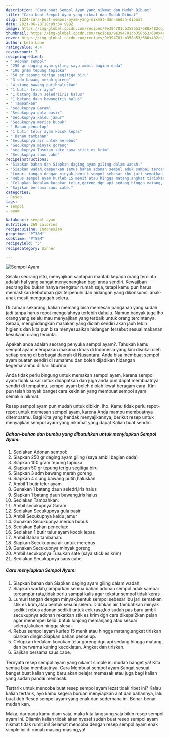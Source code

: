 ```yaml
---
description: "Cara buat Sempol Ayam yang nikmat dan Mudah Dibuat"
title: "Cara buat Sempol Ayam yang nikmat dan Mudah Dibuat"
slug: 1224-cara-buat-sempol-ayam-yang-nikmat-dan-mudah-dibuat
date: 2021-06-28T18:09:34.998Z
image: https://img-global.cpcdn.com/recipes/9e394701cb358b53/680x482cq70/sempol-ayam-foto-resep-utama.jpg
thumbnail: https://img-global.cpcdn.com/recipes/9e394701cb358b53/680x482cq70/sempol-ayam-foto-resep-utama.jpg
cover: https://img-global.cpcdn.com/recipes/9e394701cb358b53/680x482cq70/sempol-ayam-foto-resep-utama.jpg
author: Lela Lane
ratingvalue: 4.4
reviewcount: 7
recipeingredient:
- " Adonan sempol"
- "250 gr daging ayam giling saya ambil bagian dada"
- "100 gram tepung tapioka"
- "50 gr tepung terigu segitiga biru"
- "3 sdm bawang merah goreng"
- "4 siung bawang putihhaluskan"
- "1 butir telur ayam"
- "1 batang daun seledriiris halus"
- "1 batang daun bawangiris halus"
- " Tambahkan"
- "secukupnya Garam"
- "Secukupnya gula pasir"
- "Secukupnya kaldu jamur"
- "Secukupnya merica bubuk"
- " Bahan pencelup"
- "1 butir telur ayam kocok lepas"
- " Bahan tambahan"
- "Secukupnya air untuk merebus"
- "Secukupnya minyak goreng"
- "secukupnya Tusukan sate saya stick es krim"
- "Secukupnya saus cabe"
recipeinstructions:
- "Siapkan bahan dan Siapkan daging ayam giling dalam wadah."
- "Siapkan wadah,campurkan semua bahan adonan sempol aduk sampai tercampur rata,tidak perlu sampai kalis agar tekstur sempol tidak keras"
- "Lumuri tangan dengan minyak,bentuk sempol sebesar ibu jari sematkan stik es krim,atau bentuk sesuai selera. Didihkan air, tambahkan minyak sedikit rebus adonan sedikit untuk cek rasa,klo sudah pas baru ambil secukupnya adonan rekatkan stik es krim dgn cara dikepal2kan pelan agar menempel kelidi,bntuk lonjong memanjang atau sesuai selera,lakukan hingga slesai."
- "Rebus sempol ayam kurleb 15 menit atau hingga matang,angkat tiriskan biarkan dingin.Siapkan bahan pencelup."
- "Celupkan kedalam kocokan telur,goreng dgn api sedang hingga matang, dan berwarna kuning kecoklatan. Angkat dan tiriskan."
- "Sajikan bersama saus cabe."
categories:
- Resep
tags:
- sempol
- ayam

katakunci: sempol ayam 
nutrition: 269 calories
recipecuisine: Indonesian
preptime: "PT38M"
cooktime: "PT59M"
recipeyield: "3"
recipecategory: Dinner

---
```



![Sempol Ayam](https://img-global.cpcdn.com/recipes/9e394701cb358b53/680x482cq70/sempol-ayam-foto-resep-utama.jpg)

Selaku seorang istri, menyajikan santapan mantab kepada orang tercinta adalah hal yang sangat menyenangkan bagi anda sendiri. Kewajiban seorang ibu bukan hanya mengatur rumah saja, tetapi kamu pun harus memastikan kebutuhan gizi terpenuhi dan hidangan yang dikonsumsi anak-anak mesti menggugah selera.

Di zaman  sekarang, kalian memang bisa memesan panganan yang sudah jadi tanpa harus repot mengolahnya terlebih dahulu. Namun banyak juga lho orang yang selalu mau menyajikan yang terbaik untuk orang tercintanya. Sebab, menghidangkan masakan yang diolah sendiri akan jauh lebih higienis dan kita pun bisa menyesuaikan hidangan tersebut sesuai makanan kesukaan orang tercinta. 



Apakah anda adalah seorang penyuka sempol ayam?. Tahukah kamu, sempol ayam merupakan makanan khas di Indonesia yang kini disukai oleh setiap orang di berbagai daerah di Nusantara. Anda bisa membuat sempol ayam buatan sendiri di rumahmu dan boleh dijadikan hidangan kegemaranmu di hari liburmu.

Anda tidak perlu bingung untuk memakan sempol ayam, karena sempol ayam tidak sukar untuk didapatkan dan juga anda pun dapat membuatnya sendiri di tempatmu. sempol ayam boleh diolah lewat beragam cara. Kini pun telah banyak banget cara kekinian yang membuat sempol ayam semakin nikmat.

Resep sempol ayam pun mudah untuk dibikin, lho. Kamu tidak perlu repot-repot untuk memesan sempol ayam, karena Anda mampu membuatnya ditempatmu. Bagi Kita yang hendak menyajikannya, berikut resep untuk menyajikan sempol ayam yang nikamat yang dapat Kalian buat sendiri.

<!--inarticleads1-->

##### Bahan-bahan dan bumbu yang dibutuhkan untuk menyiapkan Sempol Ayam:

1. Sediakan  Adonan sempol:
1. Siapkan 250 gr daging ayam giling (saya ambil bagian dada)
1. Siapkan 100 gram tepung tapioka
1. Siapkan 50 gr tepung terigu segitiga biru
1. Siapkan 3 sdm bawang merah goreng
1. Siapkan 4 siung bawang putih,haluskan
1. Ambil 1 butir telur ayam
1. Gunakan 1 batang daun seledri,iris halus
1. Siapkan 1 batang daun bawang,iris halus
1. Sediakan  Tambahkan:
1. Ambil secukupnya Garam
1. Sediakan Secukupnya gula pasir
1. Ambil Secukupnya kaldu jamur
1. Gunakan Secukupnya merica bubuk
1. Sediakan  Bahan pencelup:
1. Sediakan 1 butir telur ayam kocok lepas
1. Ambil  Bahan tambahan:
1. Siapkan Secukupnya air untuk merebus
1. Gunakan Secukupnya minyak goreng
1. Ambil secukupnya Tusukan sate (saya stick es krim)
1. Sediakan Secukupnya saus cabe




<!--inarticleads2-->

##### Cara menyiapkan Sempol Ayam:

1. Siapkan bahan dan Siapkan daging ayam giling dalam wadah.
1. Siapkan wadah,campurkan semua bahan adonan sempol aduk sampai tercampur rata,tidak perlu sampai kalis agar tekstur sempol tidak keras
1. Lumuri tangan dengan minyak,bentuk sempol sebesar ibu jari sematkan stik es krim,atau bentuk sesuai selera. Didihkan air, tambahkan minyak sedikit rebus adonan sedikit untuk cek rasa,klo sudah pas baru ambil secukupnya adonan rekatkan stik es krim dgn cara dikepal2kan pelan agar menempel kelidi,bntuk lonjong memanjang atau sesuai selera,lakukan hingga slesai.
1. Rebus sempol ayam kurleb 15 menit atau hingga matang,angkat tiriskan biarkan dingin.Siapkan bahan pencelup.
1. Celupkan kedalam kocokan telur,goreng dgn api sedang hingga matang, dan berwarna kuning kecoklatan. Angkat dan tiriskan.
1. Sajikan bersama saus cabe.




Ternyata resep sempol ayam yang nikamt simple ini mudah banget ya! Kita semua bisa membuatnya. Cara Membuat sempol ayam Sangat sesuai banget buat kalian yang baru akan belajar memasak atau juga bagi kalian yang sudah pandai memasak.

Tertarik untuk mencoba buat resep sempol ayam lezat tidak ribet ini? Kalau kalian tertarik, ayo kamu segera buruan menyiapkan alat dan bahannya, lalu buat deh Resep sempol ayam yang enak dan sederhana ini. Benar-benar mudah kan. 

Maka, daripada kamu diam saja, maka kita langsung saja bikin resep sempol ayam ini. Dijamin kalian tiidak akan nyesel sudah buat resep sempol ayam nikmat tidak rumit ini! Selamat mencoba dengan resep sempol ayam enak simple ini di rumah masing-masing,ya!.

